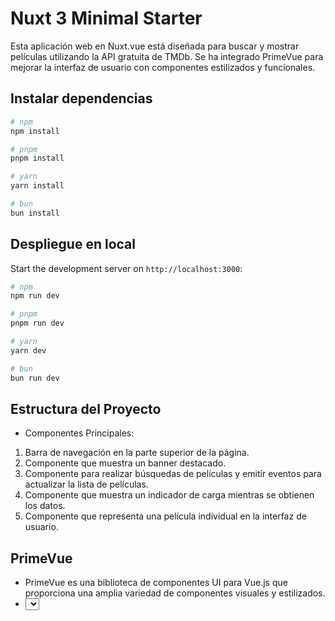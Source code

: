 # Nuxt 3 Minimal Starter

Esta aplicación web en Nuxt.vue está diseñada para buscar y mostrar películas utilizando la API gratuita de TMDb. Se ha integrado PrimeVue para mejorar la interfaz de usuario con componentes estilizados y funcionales.

## Instalar dependencias

```bash
# npm
npm install

# pnpm
pnpm install

# yarn
yarn install

# bun
bun install
```

## Despliegue en local

Start the development server on `http://localhost:3000`:

```bash
# npm
npm run dev

# pnpm
pnpm run dev

# yarn
yarn dev

# bun
bun run dev
```

## Estructura del Proyecto
- Componentes Principales:

1. <Navbar /> Barra de navegación en la parte superior de la página.
2. <Banner /> Componente que muestra un banner destacado.
3. <SearchBar /> Componente para realizar búsquedas de películas y emitir eventos para actualizar la lista de películas.
4. <Loading /> Componente que muestra un indicador de carga mientras se obtienen los datos.
5. <Movie /> Componente que representa una película individual en la interfaz de usuario.

## PrimeVue
- PrimeVue es una biblioteca de componentes UI para Vue.js que proporciona una amplia variedad de componentes visuales y estilizados.
- <select> Se utiliza en el componente para ordenar las películas. PrimeVue ofrece componentes como dropdowns que pueden ser utilizados en lugar del componente nativo para una mayor personalización.
